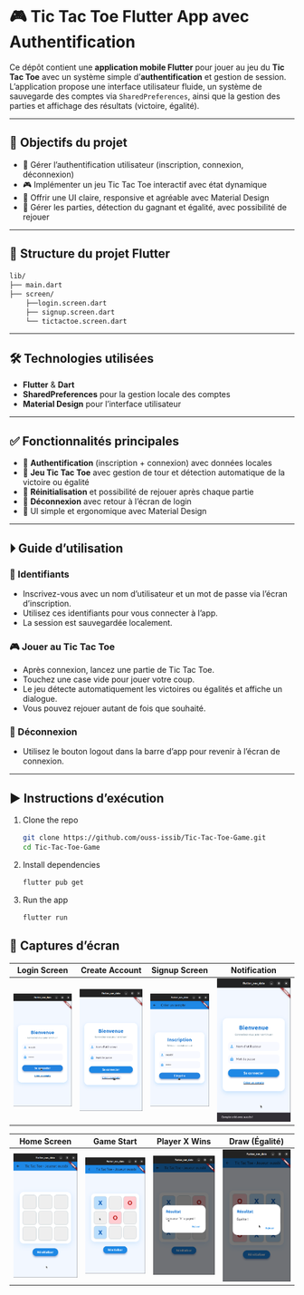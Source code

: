 # 🎮 Tic Tac Toe Flutter App avec Authentification

Ce dépôt contient une **application mobile Flutter** pour jouer au jeu du **Tic Tac Toe** avec un système simple d’**authentification** et gestion de session.  
L’application propose une interface utilisateur fluide, un système de sauvegarde des comptes via `SharedPreferences`, ainsi que la gestion des parties et affichage des résultats (victoire, égalité).

---

## 🎯 Objectifs du projet

- 🔐 Gérer l’authentification utilisateur (inscription, connexion, déconnexion)
- 🎮 Implémenter un jeu Tic Tac Toe interactif avec état dynamique
- 📱 Offrir une UI claire, responsive et agréable avec Material Design
- 🧩 Gérer les parties, détection du gagnant et égalité, avec possibilité de rejouer

---

## 📂 Structure du projet Flutter

```
lib/
├── main.dart
├── screen/
    ├──login.screen.dart
    ├── signup.screen.dart
    └── tictactoe.screen.dart
```


---

## 🛠️ Technologies utilisées

- **Flutter** & **Dart**  
- **SharedPreferences** pour la gestion locale des comptes  
- **Material Design** pour l’interface utilisateur

---

## ✅ Fonctionnalités principales

- 🔐 **Authentification** (inscription + connexion) avec données locales  
- 🎲 **Jeu Tic Tac Toe** avec gestion de tour et détection automatique de la victoire ou égalité  
- 🔄 **Réinitialisation** et possibilité de rejouer après chaque partie  
- 🚪 **Déconnexion** avec retour à l’écran de login  
- 🎨 UI simple et ergonomique avec Material Design  

---

## ⏵ Guide d’utilisation

### 🔐 Identifiants

- Inscrivez-vous avec un nom d’utilisateur et un mot de passe via l’écran d’inscription.  
- Utilisez ces identifiants pour vous connecter à l’app.  
- La session est sauvegardée localement.

### 🎮 Jouer au Tic Tac Toe

- Après connexion, lancez une partie de Tic Tac Toe.  
- Touchez une case vide pour jouer votre coup.  
- Le jeu détecte automatiquement les victoires ou égalités et affiche un dialogue.  
- Vous pouvez rejouer autant de fois que souhaité.

### 🚪 Déconnexion

- Utilisez le bouton logout dans la barre d’app pour revenir à l’écran de connexion.

---

## ▶️ Instructions d’exécution

1. Clone the repo  
   ```bash
   git clone https://github.com/ouss-issib/Tic-Tac-Toe-Game.git
   cd Tic-Tac-Toe-Game
   ```

2. Install dependencies  
   ```bash
   flutter pub get
   ```

3. Run the app  
   ```bash
   flutter run
   ```

## 📸 Captures d’écran

| Login Screen | Create Account | Signup Screen | Notification |
|--------------|--------------|--------------|--------------|
| ![Login](./captures/login.png) | ![Signup](./captures/signup.png) | ![After Signup](./captures/aftersignup.png) | ![Notification](./captures/notification.png) |

| Home Screen | Game Start | Player X Wins | Draw (Égalité) |
|-------------|------------|-------------|----------------|
| ![Home](./captures/home.png) | ![Game Start](./captures/gamestart.png) | ![Player X Win](./captures/playerwin.png) | ![Draw](./captures/egalite.png) |

